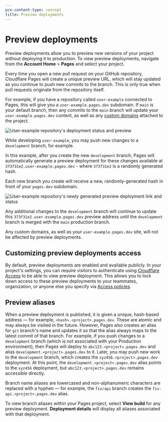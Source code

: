 ```yaml
---
pcx-content-type: concept
title: Preview deployments
---
```


# Preview deployments

Preview deployments allow you to preview new versions of your project without deploying it to production. To view preview deployments, navigate from the **Account Home** > **Pages** and select your project.

Every time you open a new pull request on your GitHub repository, Cloudflare Pages will create a unique preview URL, which will stay updated as you continue to push new commits to the branch. This is only true when pull requests originate from the repository itself.

For example, if you have a repository called `user-example` connected to Pages, this will give you a `user-example.pages.dev` subdomain. If `main` is your default branch, then any commits to the `main` branch will update your `user-example.pages.dev` content, as well as any [custom domains](/pages/get-started/#adding-a-custom-domain) attached to the project.

![User-example repository's deployment status and preview](../media/preview-deployment-mergedone.png)

While developing `user-example`, you may push new changes to a `development` branch, for example.

In this example, after you create the new `development` branch, Pages will automatically generate a preview deployment for these changes available at `373f31e2.user-example.pages.dev` - where `373f31e2` is a randomly generated hash.

Each new branch you create will receive a new, randomly-generated hash in front of your `pages.dev` subdomain.

![User-example repository's newly generated preview deployment link and status](../media/preview-deployment-generated.png)

Any additional changes to the `development` branch will continue to update this `373f31e2.user-example.pages.dev` preview address until the `development` branch is merged with the `main` production branch.

Any custom domains, as well as your `user-example.pages.dev` site, will not be affected by preview deployments.

## Customizing preview deployments access

By default, preview deployments are enabled and available publicly. In your project's settings, you can require visitors to authenticate using [Cloudflare Access](https://www.cloudflare.com/teams-access/) to be able to view preview deployment. This allows you to lock down access to these preview deployments to your teammates, organization, or anyone else you specify via [Access policies](/cloudflare-one/policies/).

## Preview aliases

When a preview deployment is published, it is given a unique, hash-based address — for example, `<hash>.<project>.pages.dev`. These are atomic and may always be visited in the future. However, Pages also creates an alias for `git` branch's name and updates it so that the alias always maps to the latest commit of that branch. For example, if you push changes to a `development` branch (which is not associated with your Production environment), then Pages will deploy to `abc123.<project>.pages.dev` and alias `development.<project>.pages.dev` to it. Later, you may push new work to the `development` branch, which creates the `xyz456.<project>.pages.dev` deployment. At this point, the `development.<project>.pages.dev` alias points to the `xyz456` deployment, but `abc123.<project>.pages.dev` remains accessible directly.

Branch name aliases are lowercased and non-alphanumeric characters are replaced with a hyphen — for example, the `fix/api` branch creates the `fix-api.<project>.pages.dev` alias.

To view branch aliases within your Pages project, select **View build** for any preview deployment. **Deployment details** will display all aliases associated with that deployment.
